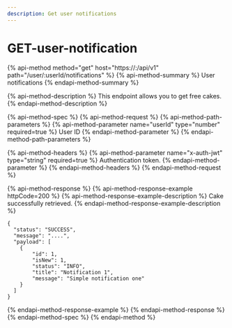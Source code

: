 ```yaml
---
description: Get user notifications
---
```


# GET-user-notification

{% api-method method="get" host="https://<host>:<port>/api/v1" path="/user/:userId/notifications" %}
{% api-method-summary %}
User notifications
{% endapi-method-summary %}

{% api-method-description %}
This endpoint allows you to get free cakes.
{% endapi-method-description %}

{% api-method-spec %}
{% api-method-request %}
{% api-method-path-parameters %}
{% api-method-parameter name="userId" type="number" required=true %}
User ID
{% endapi-method-parameter %}
{% endapi-method-path-parameters %}

{% api-method-headers %}
{% api-method-parameter name="x-auth-jwt" type="string" required=true %}
Authentication token.
{% endapi-method-parameter %}
{% endapi-method-headers %}
{% endapi-method-request %}

{% api-method-response %}
{% api-method-response-example httpCode=200 %}
{% api-method-response-example-description %}
Cake successfully retrieved.
{% endapi-method-response-example-description %}

```
{
  "status": "SUCCESS",
  "message": "....",
  "payload": [
    {
        "id": 1,
        "isNew": 1,
        "status": "INFO",
        "title": "Notification 1",
        "message": "Simple notification one"
    }
  ]
}
```
{% endapi-method-response-example %}
{% endapi-method-response %}
{% endapi-method-spec %}
{% endapi-method %}



